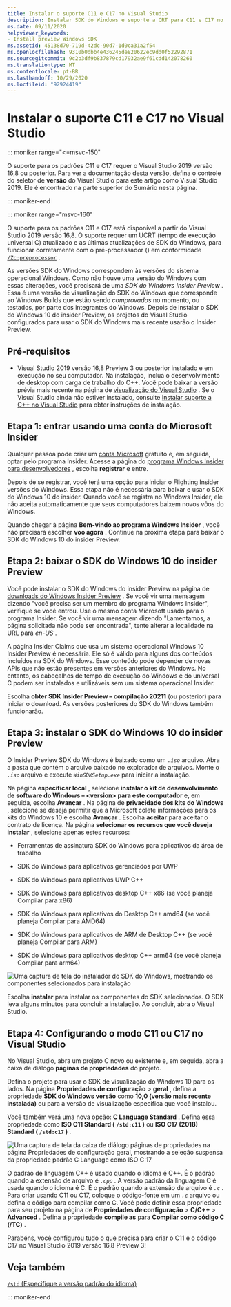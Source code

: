 ```yaml
---
title: Instalar o suporte C11 e C17 no Visual Studio
description: Instalar SDK do Windows e suporte a CRT para C11 e C17 no Visual Studio
ms.date: 09/11/2020
helpviewer_keywords:
- Install preview Windows SDK
ms.assetid: 45138d70-719d-42dc-90d7-1d0ca31a2f54
ms.openlocfilehash: 9310b0dbb4e436245de820622ec9dd0f52292871
ms.sourcegitcommit: 9c2b3df9b837879cd17932ae9f61cdd142078260
ms.translationtype: MT
ms.contentlocale: pt-BR
ms.lasthandoff: 10/29/2020
ms.locfileid: "92924419"
---
```

# <a name="install-c11-and-c17-support-in-visual-studio"></a>Instalar o suporte C11 e C17 no Visual Studio

::: moniker range="<=msvc-150"

O suporte para os padrões C11 e C17 requer o Visual Studio 2019 versão 16,8 ou posterior. Para ver a documentação desta versão, defina o controle do seletor de **versão** do Visual Studio para este artigo como Visual Studio 2019. Ele é encontrado na parte superior do Sumário nesta página.

::: moniker-end

::: moniker range="msvc-160"

O suporte para os padrões C11 e C17 está disponível a partir do Visual Studio 2019 versão 16,8. O suporte requer um UCRT (tempo de execução universal C) atualizado e as últimas atualizações de SDK do Windows, para funcionar corretamente com o pré-processador () em conformidade [`/Zc:preprocessor`](../build/reference/zc-preprocessor.md) .

As versões SDK do Windows correspondem às versões do sistema operacional Windows. Como não houve uma versão do Windows com essas alterações, você precisará de uma *SDK do Windows Insider Preview* . Essa é uma versão de visualização do SDK do Windows que corresponde ao Windows Builds que estão sendo *comprovados* no momento, ou testados, por parte dos integrantes do Windows. Depois de instalar o SDK do Windows 10 do insider Preview, os projetos do Visual Studio configurados para usar o SDK do Windows mais recente usarão o Insider Preview.

## <a name="prerequisites"></a>Pré-requisitos

- Visual Studio 2019 versão 16,8 Preview 3 ou posterior instalado e em execução no seu computador. Na instalação, inclua o desenvolvimento de desktop com carga de trabalho do C++. Você pode baixar a versão prévia mais recente na página de [visualização do Visual Studio](https://visualstudio.microsoft.com/vs/preview/) . Se o Visual Studio ainda não estiver instalado, consulte [Instalar suporte a C++ no Visual Studio](../build/vscpp-step-0-installation.md) para obter instruções de instalação.

## <a name="step-1-sign-in-by-using-an-insider-microsoft-account"></a>Etapa 1: entrar usando uma conta do Microsoft Insider

Qualquer pessoa pode criar um [conta Microsoft](https://signup.live.com/) gratuito e, em seguida, optar pelo programa Insider. Acesse a página do [programa Windows Insider para desenvolvedores](https://insider.windows.com/for-developers) , escolha **registrar** e entre.

Depois de se registrar, você terá uma opção para iniciar o Flighting Insider versões do Windows. Essa etapa não é necessária para baixar e usar o SDK do Windows 10 do insider. Quando você se registra no Windows Insider, ele não aceita automaticamente que seus computadores baixem novos vôos do Windows.

Quando chegar à página **Bem-vindo ao programa Windows Insider** , você não precisará escolher **voo agora** . Continue na próxima etapa para baixar o SDK do Windows 10 do insider Preview.

## <a name="step-2-download-the-insider-preview-windows-10-sdk"></a>Etapa 2: baixar o SDK do Windows 10 do insider Preview

Você pode instalar o SDK do Windows do insider Preview na página de [downloads do Windows Insider Preview](https://www.microsoft.com/software-download/windowsinsiderpreviewSDK) . Se você vir uma mensagem dizendo "você precisa ser um membro do programa Windows Insider", verifique se você entrou. Use o mesmo conta Microsoft usado para o programa Insider. Se você vir uma mensagem dizendo "Lamentamos, a página solicitada não pode ser encontrada", tente alterar a localidade na URL para *en-US* .

A página Insider Claims que usa um sistema operacional Windows 10 Insider Preview é necessária. Ele só é válido para alguns dos conteúdos incluídos na SDK do Windows. Esse conteúdo pode depender de novas APIs que não estão presentes em versões anteriores do Windows. No entanto, os cabeçalhos de tempo de execução do Windows e do universal C podem ser instalados e utilizáveis sem um sistema operacional Insider.

Escolha **obter SDK Insider Preview – compilação 20211** (ou posterior) para iniciar o download. As versões posteriores do SDK do Windows também funcionarão.

## <a name="step-3-install-the-insider-preview-windows-10-sdk"></a>Etapa 3: instalar o SDK do Windows 10 do insider Preview

O Insider Preview SDK do Windows é baixado como um *`.iso`* arquivo. Abra a pasta que contém o arquivo baixado no explorador de arquivos. Monte o *`.iso`* arquivo e execute *`WinSDKSetup.exe`* para iniciar a instalação.

Na página **especificar local** , selecione **instalar o kit de desenvolvimento de software do Windows – \<version> para este computador** e, em seguida, escolha **Avançar** . Na página de **privacidade dos kits do Windows** , selecione se deseja permitir que a Microsoft colete informações para os kits do Windows 10 e escolha **Avançar** . Escolha **aceitar** para aceitar o contrato de licença. Na página **selecionar os recursos que você deseja instalar** , selecione apenas estes recursos:  

- Ferramentas de assinatura SDK do Windows para aplicativos da área de trabalho

- SDK do Windows para aplicativos gerenciados por UWP

- SDK do Windows para aplicativos UWP C++

- SDK do Windows para aplicativos desktop C++ x86 (se você planeja Compilar para x86)

- SDK do Windows para aplicativos do Desktop C++ amd64 (se você planeja Compilar para AMD64)

- SDK do Windows para aplicativos de ARM de Desktop C++ (se você planeja Compilar para ARM)

- SDK do Windows para aplicativos desktop C++ arm64 (se você planeja Compilar para arm64)

![Uma captura de tela do instalador do SDK do Windows, mostrando os componentes selecionados para instalação](media/c11-7-windows-sdk-installer-select-features.png)

Escolha **instalar** para instalar os componentes do SDK selecionados. O SDK leva alguns minutos para concluir a instalação. Ao concluir, abra o Visual Studio.

## <a name="step-4-configuring-c11-or-c17-mode-in-visual-studio"></a>Etapa 4: Configurando o modo C11 ou C17 no Visual Studio

No Visual Studio, abra um projeto C novo ou existente e, em seguida, abra a caixa de diálogo **páginas de propriedades** do projeto.

Defina o projeto para usar o SDK de visualização do Windows 10 para os lados. Na página **Propriedades de configuração**  >  **geral** , defina a propriedade **SDK do Windows versão** como **10,0 (versão mais recente instalada)** ou para a versão de visualização específica que você instalou.

Você também verá uma nova opção: **C Language Standard** . Defina essa propriedade como **ISO C11 Standard ( `/std:c11` )** ou **ISO C17 (2018) Standard ( `/std:c17` )** .  

![Uma captura de tela da caixa de diálogo páginas de propriedades na página Propriedades de configuração geral, mostrando a seleção suspensa da propriedade padrão C Language como ISO C 17](media/c11-9-project-property-page-c-language-standard.png)

O padrão de linguagem C++ é usado quando o idioma é C++. É o padrão quando a extensão de arquivo é *`.cpp`* . A versão padrão da linguagem C é usada quando o idioma é C. É o padrão quando a extensão de arquivo é *`.c`* . Para criar usando C11 ou C17, coloque o código-fonte em um *`.c`* arquivo ou defina o código para compilar como C. Você pode definir essa propriedade para seu projeto na página de **Propriedades de configuração**  >  **C/C++**  >  **Advanced** . Defina a propriedade **compile as** para **Compilar como código C (/TC)** .

Parabéns, você configurou tudo o que precisa para criar o C11 e o código C17 no Visual Studio 2019 versão 16,8 Preview 3!

## <a name="see-also"></a>Veja também

[`/std` (Especifique a versão padrão do idioma)](../build/reference/std-specify-language-standard-version.md)

::: moniker-end
